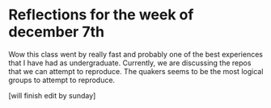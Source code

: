 Reflections for the week of december 7th
========================================

Wow this class went by really fast and probably one of the best experiences that I have had as undergraduate. Currently,
we are discussing the repos that we can attempt to reproduce. The quakers seems to be the most logical groups to attempt to
reproduce.

[will finish edit by sunday]
